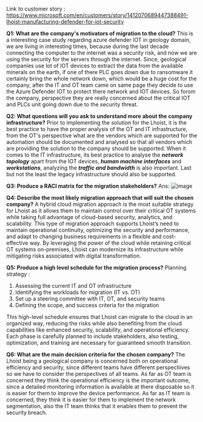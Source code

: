 Link to customer story : https://www.microsoft.com/en/customers/story/1412070689447388491-lhoist-manufacturing-defender-for-iot-security

**Q1: What are the company's motivators of migration to the cloud?**
This is a interesting case study regarding azure defender IOT in geology domain, we are living in interesting times, because during the last decade connecting the computer to the internet was a security risk, and now we are using the security for the servers through the internet. Since, geological companies use lot of IOT devices to extract the data from the available minerals on the earth, if one of there PLC goes down due to ransomware it certainly bring the whole network down, which would be a huge cost for the company, after the IT and OT team came on same page they decide to use the Azure Defender IOT to protect there network and IOT devices.
So forom the company, perspective they are really concerned about the critical IOT and PLCs unit going down due to the security threat.


**Q2: What questions will you ask to understand more about the company infrastructure?**
Prior to implementing the solution for the Lhoist, it is the best practice to have the proper analysis of the OT and IT infrastructure, from the OT's perspective what are the vendors which are supported for the automation should be documented and analysed so that all vendors which are providing the solution to the company should be supported. 
When it comes to the IT infrastructure, its best practice to analyse the _**network topology**_ apart from the IOT devices, _**human machine interfaces**_ and _**workstations**_, analyzing the _**traffic and bandwidth**_ is also important.
Last but not the least the legacy infrastructure should also be supported.

**Q3: Produce a RACI matrix for the migration stakeholders?**
Ans: ![image](https://github.com/user-attachments/assets/9b5df24b-e341-4fdc-a37a-1f2c4e5c97de)




**Q4: Describe the most likely migration approach that will suit the chosen company?**
A hybrid cloud migration approach is the most suitable strategy for Lhoist as it allows them to maintain control over their critical OT systems while taking full advantage of cloud-based security, analytics, and scalability. This type of migration approach supports Lhoist’s need to maintain operational continuity, optimizing the security and performance, and adapt to changing business requirements in a flexible and cost-effective way. By leveraging the power of the cloud while retaining critical OT systems on-premises, Lhoist can modernize its infrastructure while mitigating risks associated with digital transformation.

**Q5: Produce a high level schedule for the migration process?**
Planning strategy :
1. Assessing the current IT and OT infrastructure
2. Identifying the workloads for migration (IT vs. OT)
3. Set up a steering committee with IT, OT, and security teams
4. Defining the scope, and success criteria for the migration
   
This high-level schedule ensures that Lhoist can migrate to the cloud in an organized way, reducing the risks while also benefiting from the cloud capabilities like enhanced security, scalability, and operational efficiency. Each phase is carefully planned to include stakeholders, also testing, optimization, and training are necessary for guaranteed smooth transition.


**Q6: What are the main decision criteria for the chosen company?**
The Lhoist being a geological company is concerned both on operational efficiency and security, since different teams have different perspectiives so we have to consider the perspectives of all teams.
As far as OT team is concerned they think the operational efficiency is the important outcome, since a detailed monitoring information is available at there disposable so it is easier for them to improve the device performance.
As far as IT team is concerned, they think it is easier for them to implement the network segmentation, also the IT team thinks that it enables them to prevent the security breach.

